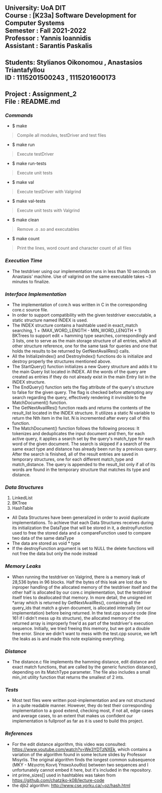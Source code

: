 University: UoA DIT  
Course : [K23a] Software Development for Computer Systems  
Semester : Fall 2021-2022  
Professor : Yannis Ioannidis  
Assistant : Sarantis Paskalis  
---------------------------------
Students: Stylianos Oikonomou , Anastasios Triantafyllou  
ID : 1115201500243 , 1115201600173  
---------------------------------
Project : Assignment_2  
File : README.md  
---------------------------------

### *Commands*
- $ make
> Compile all modules, testDriver and test files
- $ make run
> Execute testDriver
- $ make run-tests
> Execute unit tests
- $ make val
> Execute testDriver with Valgrind
- $ make val-tests
> Execute unit tests with Valgrind
- $ make clean 
> Remove .o .so and executables
- $ make count
> Print the lines, word count and character count of all files

### *Execution Time*
- The testdriver using our implementation runs in less than 10 seconds on Anastasis' machine. Use of valgrind on the same executable takes ~3 minutes to finalize.

### *Interface Implementation*
- The implementation of core.h was written in C in the corresponding core.c source file.
- In order to support compatibility with the given testdriver execcutable, a static structure named INDEX is used.
- The INDEX structure contains a hashtable used in exact_match searching, 1 + (MAX_WORD_LENGTH - MIN_WORD_LENGTH + 1) BKTrees to support edit + hamming type searches, correspondingly and 3 lists, one to serve as the main storage structure of all entries, which all other structure reference, one for the same task for queries and one that holds the results to be returned by GetNextAvailRes() calls.
- All the InitializeIndex() and DestroyIndex() functions do is initialize and destroy properly the structures mentioned above.
- The StartQuery() function initializes a new Query structure and adds it to the main Query list located in INDEX. All the words of the query are created as entries if they do not already exist in the main Entry list in the INDEX structure.
- The EndQuery() function sets the flag attribute of the query's structure to false for the given query. The flag is checked before attempting any search regarding the query, effectively rendering it invinsible to the MatchDocument() function.
- The GetNextAvailRes() function reads and returns the contents of the result_list located in the INDEX structure. It utilizes a static N variable to return the Nth item in the list. N is incremented after every call of this function.
- The MatchDocument() function follows the following process: It tokenizes and deduplicates the input document and then, for each active query, it applies a search set by the query's match_type for each word of the given document. The search is skipped if a search of the same exact type and distance has already been run by a previous query. After the search is finished, all of the result entries are saved in temporary structures, one for each different match_type and match_distance. The query is appended to the result_list only if all of its words are found in the temporary structure that matches its type and distance.

### *Data Structures*
1. LinkedList
2. BKTree
3. HashTable
- All Data Structures have been generalized in order to avoid duplicate implementations. To achieve that each Data Structures receives during its initialization the DataType that will be stored in it, a destroyFunction used to free the stored data and a compareFunction used to compare two data of the same dataType
- The data are stored as void * type
- If the destroyFunction argument is set to NULL the delete functions will not free the data but only the node instead

### *Memory Leaks*
- When running the testdriver on Valgrind, there is a memory leak of 28,536 bytes in 96 blocks. Half the bytes of this leak are lost due to inproper handling of the allocated memory of the testdriver itself and the other half is allocated by our core.c implementation, but the testdriver itself tries to deallocated that memory. In more detail, the unsigned int *array which is returned by GetNextAvailRes(), containing all the query_ids that match a given document, is allocated internally (int our implementation) before being returned. In the test.cpp source code (line 161 if I didn't mess up its structure), the allocated memory of the returned array is improperly free'd as part of the testdriver's execution sequence. Initially, we tried freeing this memory, but we got a double free error. Since we didn't want to mess with the test.cpp source, we left the leaks as is and made this note explaining everything.

### *Distance*
- The distance.c file implements the hamming distance, edit distance and exact match functions, that are called by the generic function distance(), depending on its MatchType parameter. The file also includes a small min_int utility function that returns the smallest of 2 ints.

### *Tests*
- Most test files were written post-implementation and are not structured in a quite readable manner. However, they do test their corresponding implementation to a good extend, checking most, if not all, edge cases and average cases, to an extent that makes us confident our implementation is fullproof as far as it is used to build this project.

### *References*
- For the edit distance algorithm, this video was consulted: https://www.youtube.com/watch?v=We3YDTzNXEk, which contains a variation of the algorithm found in some lecture slides by Professor Misyrlis. The original algorithm finds the longest common subsequence (ΜΚΥ - Μέγιστη Κοινή Υπακολουθία) between two sequences and I unfortunately cannot embed it here, but it's included in the repository.
- int prime_sizes[] used in hashtables was taken from https://github.com/chatziko-k08/lecture-code
- the djb2 algorithm: http://www.cse.yorku.ca/~oz/hash.html
